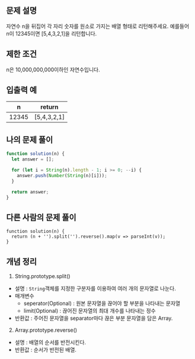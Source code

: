## 문제 설명
자연수 n을 뒤집어 각 자리 숫자를 원소로 가지는 배열 형태로 리턴해주세요. 예를들어 n이 12345이면 [5,4,3,2,1]을 리턴합니다.

## 제한 조건
n은 10,000,000,000이하인 자연수입니다.

## 입출력 예
|n|return|
|-|------|
|12345|[5,4,3,2,1]|

## 나의 문제 풀이
```javascript
function solution(n) {
  let answer = [];

  for (let i = String(n).length - 1; i >= 0; --i) {
    answer.push(Number(String(n)[i]));
  }

  return answer;
}
```

## 다른 사람의 문제 풀이
```
function solution(n) {
  return (n + '').split('').reverse().map(v => parseInt(v));
}
``` 

## 개념 정리
1. String.prototype.split()
- 설명 : `String`객체를 지정한 구분자를 이용하여 여러 개의 문자열로 나눈다.
- 매개변수
  - seperator(Optional) : 원본 문자열을 끊어야 할 부분을 나타내는 문자열
  - limit(Optional) : 끊어진 문자열의 최대 개수를 나타내는 정수
- 반환값 : 주어진 문자열을 separator마다 끊은 부분 문자열을 담은 Array.

2. Array.prototype.reverse()
- 설명 : 배열의 순서를 반전시킨다.
- 반환값 : 순서가 반전된 배열.
